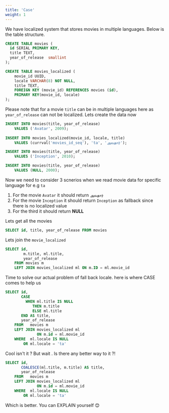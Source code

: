 ```yaml
---
title: 'Case'
weight: 1
--- 
```


We have localized system that stores movies in multiple languages. Below is the table structure.

```sql
CREATE TABLE movies (
  id SERIAL PRIMARY KEY,
  title TEXT,
  year_of_release  smallint 
);

CREATE TABLE movies_localized (
    movie_id UUID,
    locale VARCHAR(8) NOT NULL,
    title TEXT,
    FOREIGN KEY (movie_id) REFERENCES movies (id),
    PRIMARY KEY(movie_id, locale)
);
```

Please note that for a movie `title` can be in multiple languages here as `year_of_release` can not be localized. Lets create the data now


```sql
INSERT INTO movies(title, year_of_release)
	VALUES ('Avatar', 2009);
	
INSERT INTO movies_localized(movie_id, locale, title) 
	VALUES (currval('movies_id_seq'), 'ta', 'அவதார்');

INSERT INTO movies(title, year_of_release)
	VALUES ('Inception', 2010);

INSERT INTO movies(title, year_of_release)
	VALUES (NULL, 2000);    
```

Now we need to consider 3 scnerios when we read movie data for specific language for e.g `ta`

1. For the movie `Avatar` it should return `அவதார்`
2. For the movie `Inception` it should return `Inception` as fallback since there is no localized value
3. For the third it should return **NULL**

Lets get all the movies 

```sql
SELECT id, title, year_of_release FROM movies
```

Lets join the `movie_localized`

```sql
SELECT id, 
        m.title, ml.title, 
        year_of_release 
    FROM movies m
	LEFT JOIN movies_localized ml ON m.ID = ml.movie_id
```

Time to solve our actual problem of fall back locale. here is where CASE comes to help us

```sql
SELECT id,
       CASE
         WHEN ml.title IS NULL 
            THEN m.title
            ELSE ml.title
       END AS title,
       year_of_release
    FROM   movies m
    LEFT JOIN movies_localized ml
              ON m.id = ml.movie_id
    WHERE  ml.locale IS NULL
        OR ml.locale = 'ta'
```

Cool isn't it ? But wait . Is there any better way to it ?!

```sql
SELECT id,
       COALESCE(ml.title, m.title) AS title,
       year_of_release
    FROM   movies m
    LEFT JOIN movies_localized ml
              ON m.id = ml.movie_id
    WHERE  ml.locale IS NULL
        OR ml.locale = 'ta'
```

Which is better. You can EXPLAIN yourself 😊